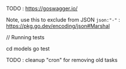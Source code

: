 TODO : https://goswagger.io/

Note, use this to exclude from JSON `json:"-"` : https://pkg.go.dev/encoding/json#Marshal

// Running tests

cd models
go test

TODO : cleanup "cron" for removing old tasks
